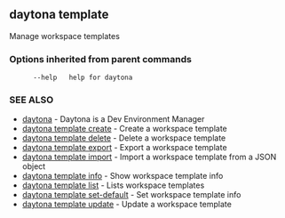 ## daytona template

Manage workspace templates

### Options inherited from parent commands

```
      --help   help for daytona
```

### SEE ALSO

* [daytona](daytona.md)	 - Daytona is a Dev Environment Manager
* [daytona template create](daytona_template_create.md)	 - Create a workspace template
* [daytona template delete](daytona_template_delete.md)	 - Delete a workspace template
* [daytona template export](daytona_template_export.md)	 - Export a workspace template
* [daytona template import](daytona_template_import.md)	 - Import a workspace template from a JSON object
* [daytona template info](daytona_template_info.md)	 - Show workspace template info
* [daytona template list](daytona_template_list.md)	 - Lists workspace templates
* [daytona template set-default](daytona_template_set-default.md)	 - Set workspace template info
* [daytona template update](daytona_template_update.md)	 - Update a workspace template

